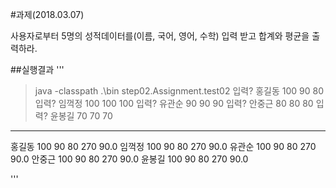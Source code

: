 #과제(2018.03.07)

사용자로부터 5명의 성적데이터를(이름, 국어, 영어, 수학) 입력 받고 합계와 평균을
출력하라.

##실행결과
'''
>java -classpath .\bin step02.Assignment.test02
입력? 홍길동 100 90  80
입력? 임꺽정 100 100 100
입력? 유관순 90  90  90
입력? 안중근 80  80  80
입력? 윤봉길 70  70  70
---------
홍길동 100 90 80 270 90.0
임꺽정 100 90 80 270 90.0
유관순 100 90 80 270 90.0
안중근 100 90 80 270 90.0
윤봉길 100 90 80 270 90.0
>
'''
